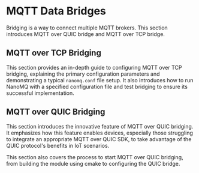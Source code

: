 # MQTT Data Bridges

Bridging is a way to connect multiple MQTT brokers. This section introduces MQTT over QUIC bridge and MQTT over TCP bridge.

## MQTT over TCP Bridging

This section provides an in-depth guide to configuring MQTT over TCP bridging, explaining the primary configuration parameters and demonstrating a typical `nanomq.conf` file setup. It also introduces how to run NanoMQ with a specified configuration file and test bridging to ensure its successful implementation.

## MQTT over QUIC Bridging

This section introduces the innovative feature of MQTT over QUIC bridging. It emphasizes how this feature enables devices, especially those struggling to integrate an appropriate MQTT over QUIC SDK, to take advantage of the QUIC protocol's benefits in IoT scenarios. 

This section also covers the process to start MQTT over QUIC bridging, from building the module using cmake to configuring the QUIC bridge. 